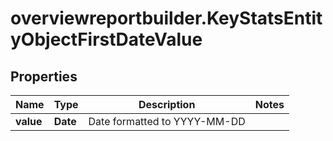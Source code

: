 # overviewreportbuilder.KeyStatsEntityObjectFirstDateValue

## Properties

Name | Type | Description | Notes
------------ | ------------- | ------------- | -------------
**value** | **Date** | Date formatted to YYYY-MM-DD | 


